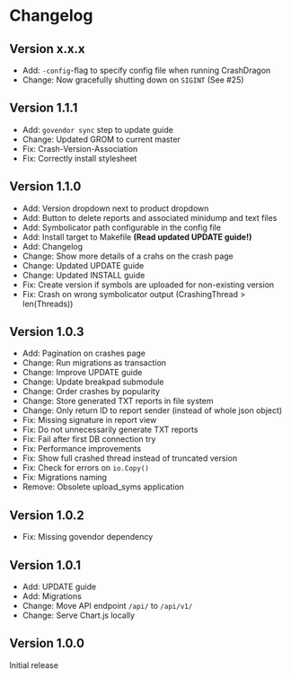 # Changelog

## Version x.x.x
* Add: `-config`-flag to specify config file when running CrashDragon
* Change: Now gracefully shutting down on `SIGINT` (See #25)

## Version 1.1.1
* Add: `govendor sync` step to update guide
* Change: Updated GROM to current master
* Fix: Crash-Version-Association
* Fix: Correctly install stylesheet

## Version 1.1.0

* Add: Version dropdown next to product dropdown
* Add: Button to delete reports and associated minidump and text files
* Add: Symbolicator path configurable in the config file
* Add: Install target to Makefile **(Read updated UPDATE guide!)**
* Add: Changelog
* Change: Show more details of a crahs on the crash page
* Change: Updated UPDATE guide
* Change: Updated INSTALL guide
* Fix: Create version if symbols are uploaded for non-existing version
* Fix: Crash on wrong symbolicator output (CrashingThread > len(Threads))

## Version 1.0.3

* Add: Pagination on crashes page
* Change: Run migrations as transaction
* Change: Improve UPDATE guide
* Change: Update breakpad submodule
* Change: Order crashes by popularity
* Change: Store generated TXT reports in file system
* Change: Only return ID to report sender (instead of whole json object)
* Fix: Missing signature in report view
* Fix: Do not unnecessarily generate TXT reports
* Fix: Fail after first DB connection try
* Fix: Performance improvements
* Fix: Show full crashed thread instead of truncated version
* Fix: Check for errors on `io.Copy()`
* Fix: Migrations naming
* Remove: Obsolete upload_syms application

## Version 1.0.2

* Fix: Missing govendor dependency

## Version 1.0.1

* Add: UPDATE guide
* Add: Migrations
* Change: Move API endpoint `/api/` to `/api/v1/`
* Change: Serve Chart.js locally

## Version 1.0.0
Initial release
